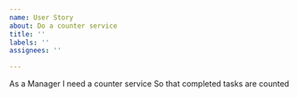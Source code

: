 ```yaml
---
name: User Story
about: Do a counter service
title: ''
labels: ''
assignees: ''

---
```


As a Manager
I need a counter service
So that completed tasks are counted
